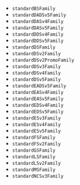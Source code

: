 * `standardBSFamily`
* `standardDADSv5Family`
* `standardDASv4Family`
* `standardDASv5Family`
* `standardDDSv4Family`
* `standardDDSv5Family`
* `standardDSFamily`
* `standardDSv2Family`
* `standardDSv2PromoFamily`
* `standardDSv3Family`
* `standardDSv4Family`
* `standardDSv5Family`
* `standardEADSv5Family`
* `standardEASv4Family`
* `standardEASv5Family`
* `standardEDSv4Family`
* `standardEDSv5Family`
* `standardESv3Family`
* `standardESv4Family`
* `standardESv5Family`
* `standardFSFamily`
* `standardFSv2Family`
* `standardGSFamily`
* `standardLSFamily`
* `standardLSv2Family`
* `standardMSFamily`
* `standardNCSv3Family`